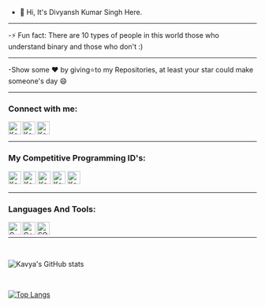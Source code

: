 - 👋 Hi, It's  Divyansh Kumar Singh Here.

---

-⚡ Fun fact: There are 10 types of people in this world those who understand binary and those who don't :)

---
-Show some ❤ by giving⭐to my Repositories, at least your star could make someone's day 😄

---

### Connect with me:

[<img align="left" alt="Kavya | LinkedIn" width="26px" src="https://upload.wikimedia.org/wikipedia/commons/thumb/c/ca/LinkedIn_logo_initials.png/600px-LinkedIn_logo_initials.png" />][linkedin]

[<img align="left" alt="Kavya | Twitter" width="26px" src="https://logodownload.org/wp-content/uploads/2014/09/twitter-logo-2-1.png" />][twitter]


[<img align="centre" alt="Kavya | Gmail" width="26px" src="https://1000logos.net/wp-content/uploads/2021/05/Gmail-logo.png" />][mail]

---

### My Competitive Programming ID's:

[<img align="centre" alt="Kavya | CodeChef" width="26px" src="https://static.uacdn.net/thumbnail/external-app-icons/ce4fd2180646452aa0b03c3ffa3ef8e2.png" />][codechef]
[<img align="centre" alt="Kavya | CodeForces" width="26px" src="https://cdn.iconscout.com/icon/free/png-256/code-forces-3628695-3029920.png" />][codeforces]
[<img align="centre" alt="Kavya | Leetcode" width="26px" src="https://upload.wikimedia.org/wikipedia/commons/1/19/LeetCode_logo_black.png" />][leetcode]
[<img align="centre" alt="Kavya | Atcoder" width="26px" src="https://img.atcoder.jp/assets/atcoder.png" />][atcoder]
[<img align="centre" alt="Kavya | GFG" width="26px" src="https://upload.wikimedia.org/wikipedia/commons/thumb/4/43/GeeksforGeeks.svg/2560px-GeeksforGeeks.svg.png" />][gfg]
<br/>

---

### Languages And Tools: 

<img align="left" alt="C" width="26px" src="https://upload.wikimedia.org/wikipedia/commons/thumb/1/18/C_Programming_Language.svg/695px-C_Programming_Language.svg.png" />

<img align="left" alt="C++" width="26px" src="https://upload.wikimedia.org/wikipedia/commons/thumb/1/18/ISO_C%2B%2B_Logo.svg/1822px-ISO_C%2B%2B_Logo.svg.png" />

<img align="left" alt="SQL" width="26px" src="https://techcommunity.microsoft.com/t5/image/serverpage/image-id/283585i32E35734ADB2BDF9" />

<br/>

---


<br />

![Kavya's GitHub stats](https://github-readme-stats.vercel.app/api?username=Kavya2719&show_icons=true&theme=tokyonight)

<br />

[![Top Langs](https://github-readme-stats.vercel.app/api/top-langs/?username=Kavya2719&layout=compact)](https://github.com/Kavya2719/github-readme-stats)

<br />

[linkedin]: https://www.linkedin.com/in/divyansh-kumar-singh-645311201/
[mail]: mailto:rkgqwe@gmail.com
[twitter]: https://twitter.com/Kavya2719
[codechef]: https://www.codechef.com/users/kavya2719
[codeforces]: https://codeforces.com/profile/Kavya2719
[leetcode]: https://leetcode.com/rkgqwe/
[atcoder]: https://atcoder.jp/users/kavya2719
[gfg]: https://auth.geeksforgeeks.org/user/rkgqwe





